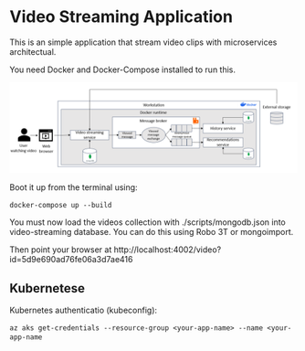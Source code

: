 # Video Streaming Application

This is an simple application that stream video clips with microservices architectual.

You need Docker and Docker-Compose installed to run this.

![Alt text](images/Diagram.png "Diagram")

Boot it up from the terminal using:

    docker-compose up --build

You must now load the videos collection with ./scripts/mongodb.json into video-streaming database. You can do this using Robo 3T or mongoimport.

Then point your browser at http://localhost:4002/video?id=5d9e690ad76fe06a3d7ae416

## Kubernetese
Kubernetes authenticatio (kubeconfig):

    az aks get-credentials --resource-group <your-app-name> --name <your-app-name